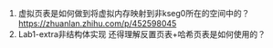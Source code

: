 1. 虚拟页表是如何做到将虚拟内存映射到非kseg0所在的空间中的？
https://zhuanlan.zhihu.com/p/452598045
2. Lab1-extra非结构体实现
还得理解反置页表+哈希页表是如何使用的？
